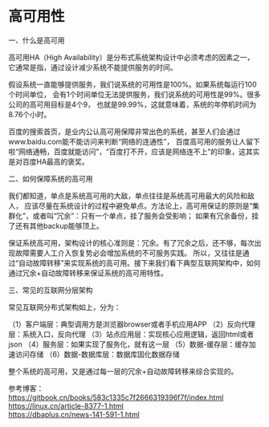 # 高可用性
一、什么是高可用

高可用HA（High Availability）是分布式系统架构设计中必须考虑的因素之一，
它通常是指，通过设计减少系统不能提供服务的时间。

假设系统一直能够提供服务，我们说系统的可用性是100%。如果系统每运行100个时间单位，
会有1个时间单位无法提供服务，我们说系统的可用性是99%。很多公司的高可用目标是4个9，
也就是99.99%，这就意味着，系统的年停机时间为8.76个小时。

百度的搜索首页，是业内公认高可用保障非常出色的系统，甚至人们会通过www.baidu.com能不能访问来判断“网络的连通性”，
百度高可用的服务让人留下啦“网络通畅，百度就能访问”，“百度打不开，应该是网络连不上”的印象，这其实是对百度HA最高的褒奖。

二、如何保障系统的高可用

我们都知道，单点是系统高可用的大敌，单点往往是系统高可用最大的风险和敌人，
应该尽量在系统设计的过程中避免单点。方法论上，高可用保证的原则是“集群化”，或者叫“冗余”：只有一个单点，挂了服务会受影响；
如果有冗余备份，挂了还有其他backup能够顶上。

保证系统高可用，架构设计的核心准则是：冗余。有了冗余之后，还不够，每次出现故障需要人工介入恢复势必会增加系统的不可服务实践。
所以，又往往是通过“自动故障转移”来实现系统的高可用。接下来我们看下典型互联网架构中，如何通过冗余+自动故障转移来保证系统的高可用特性。

三、常见的互联网分层架构

常见互联网分布式架构如上，分为：

（1）客户端层：典型调用方是浏览器browser或者手机应用APP
（2）反向代理层：系统入口，反向代理
（3）站点应用层：实现核心应用逻辑，返回html或者json
（4）服务层：如果实现了服务化，就有这一层
（5）数据-缓存层：缓存加速访问存储
（6）数据-数据库层：数据库固化数据存储

整个系统的高可用，又是通过每一层的冗余+自动故障转移来综合实现的。

参考博客：  
https://gitbook.cn/books/583c1335c7f2666319396f7f/index.html  
https://linux.cn/article-8377-1.html  
https://dbaplus.cn/news-141-591-1.html  